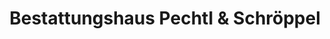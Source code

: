 ---
title: "Bestattungshaus Pechtl & Schröppel"
url: /muehldorf-am-inn/bestattungshaus-pechtl-und-schroeppel/
shop: Bestattungen
---